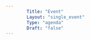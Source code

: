 ```yaml
---
        Title: "Event"
        Layout: "single_event"
        Type: "agenda"
        Draft: "false"
---
```

